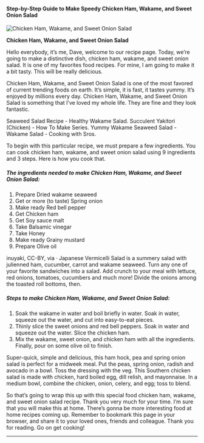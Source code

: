             

#### Step-by-Step Guide to Make Speedy Chicken Ham, Wakame, and Sweet Onion Salad

![Chicken Ham, Wakame, and Sweet Onion Salad](https://img-global.cpcdn.com/recipes/6626127159230464/751x532cq70/chicken-ham-wakame-and-sweet-onion-salad-recipe-main-photo.jpg)

**Chicken Ham, Wakame, and Sweet Onion Salad**

Hello everybody, it’s me, Dave, welcome to our recipe page. Today, we’re going to make a distinctive dish, chicken ham, wakame, and sweet onion salad. It is one of my favorites food recipes. For mine, I am going to make it a bit tasty. This will be really delicious.

Chicken Ham, Wakame, and Sweet Onion Salad is one of the most favored of current trending foods on earth. It’s simple, it is fast, it tastes yummy. It’s enjoyed by millions every day. Chicken Ham, Wakame, and Sweet Onion Salad is something that I’ve loved my whole life. They are fine and they look fantastic.

Seaweed Salad Recipe - Healthy Wakame Salad. Succulent Yakitori (Chicken) - How To Make Series. Yummy Wakame Seaweed Salad - Wakame Salad - Cooking with Sros.

To begin with this particular recipe, we must prepare a few ingredients. You can cook chicken ham, wakame, and sweet onion salad using 9 ingredients and 3 steps. Here is how you cook that.

##### The ingredients needed to make Chicken Ham, Wakame, and Sweet Onion Salad:

1.  Prepare Dried wakame seaweed
2.  Get or more (to taste) Spring onion
3.  Make ready Red bell pepper
4.  Get Chicken ham
5.  Get Soy sauce malt
6.  Take Balsamic vinegar
7.  Take Honey
8.  Make ready Grainy mustard
9.  Prepare Olive oil

inuyaki, CC-BY, via · Japanese Vermicelli Salad is a summery salad with julienned ham, cucumber, carrot and wakame seaweed. Turn any one of your favorite sandwiches into a salad. Add crunch to your meal with lettuce, red onions, tomatoes, cucumbers and much more! Divide the onions among the toasted roll bottoms, then.

##### Steps to make Chicken Ham, Wakame, and Sweet Onion Salad:

1.  Soak the wakame in water and boil briefly in water. Soak in water, squeeze out the water, and cut into easy-to-eat pieces.
2.  Thinly slice the sweet onions and red bell peppers. Soak in water and squeeze out the water. Slice the chicken ham.
3.  Mix the wakame, sweet onion, and chicken ham with all the ingredients. Finally, pour on some olive oil to finish.

Super-quick, simple and delicious, this ham hock, pea and spring onion salad is perfect for a midweek meal. Put the peas, spring onion, radish and avocado in a bowl. Toss the dressing with the veg. This Southern chicken salad is made with chicken, hard boiled egg, dill relish, and mayonnaise. In a medium bowl, combine the chicken, onion, celery, and egg; toss to blend.

So that’s going to wrap this up with this special food chicken ham, wakame, and sweet onion salad recipe. Thank you very much for your time. I’m sure that you will make this at home. There’s gonna be more interesting food at home recipes coming up. Remember to bookmark this page in your browser, and share it to your loved ones, friends and colleague. Thank you for reading. Go on get cooking!

* * *